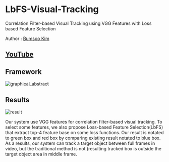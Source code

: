 # LbFS-Visual-Tracking
Correlation Filter-based Visual Tracking using VGG Features with Loss based Feature Selection

Author : [Bumsoo Kim](https://github.com/gh-BumsooKim)

## [YouTube](https://www.youtube.com/watch?v=-jUjDpLfOw4)


## Framework

![graphical_abstract](https://user-images.githubusercontent.com/67869508/208832701-64a59ac7-4153-47e6-818c-7b6c5b5e19e7.png)


## Results
![result](https://user-images.githubusercontent.com/67869508/208832716-405d931b-e5c2-4344-bdb9-60691ade47a5.png)

Our system use VGG features for correlation filter-based visual tracking. To select some features, we also propose Loss-based Feature Selection(LbFS) that extract top-4 feature base on some loss functions. Our result is notated to green box and red box by comparing existing result notated to blue box. As a results, our system can track a target object between full frames in video, but the traditional method is not (resulting tracked box is outside the target object area in middle frame. 
